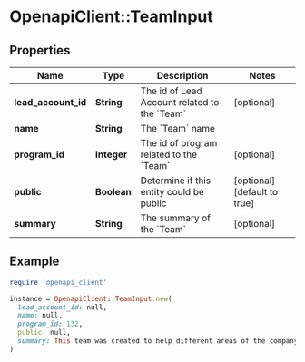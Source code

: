 # OpenapiClient::TeamInput

## Properties

| Name | Type | Description | Notes |
| ---- | ---- | ----------- | ----- |
| **lead_account_id** | **String** | The id of Lead Account related to the &#x60;Team&#x60; | [optional] |
| **name** | **String** | The &#x60;Team&#x60; name |  |
| **program_id** | **Integer** | The id of program related to the &#x60;Team&#x60; | [optional] |
| **public** | **Boolean** | Determine if this entity could be public | [optional][default to true] |
| **summary** | **String** | The summary of the &#x60;Team&#x60; | [optional] |

## Example

```ruby
require 'openapi_client'

instance = OpenapiClient::TeamInput.new(
  lead_account_id: null,
  name: null,
  program_id: 132,
  public: null,
  summary: This team was created to help different areas of the company
)
```


